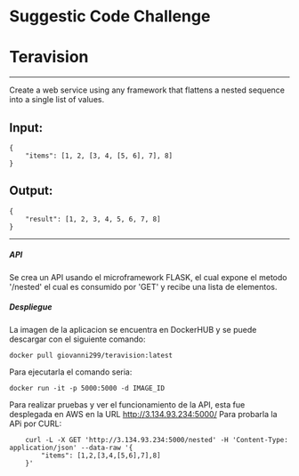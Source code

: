 # Suggestic Code Challenge
# Teravision

------------
Create a web service using any framework that flattens a nested sequence into a single list of values.

## Input:
    {
        "items": [1, 2, [3, 4, [5, 6], 7], 8]
    }

## Output:
    {
        "result": [1, 2, 3, 4, 5, 6, 7, 8]
    }

------------
##### API
Se crea un API usando el microframework FLASK, el cual expone el metodo '/nested' el cual es consumido por 'GET' y recibe una lista de elementos.

##### Despliegue
La imagen de la aplicacion se encuentra en DockerHUB y se puede descargar con el siguiente comando:
```
docker pull giovanni299/teravision:latest
```

Para ejecutarla el comando seria:
```
docker run -it -p 5000:5000 -d IMAGE_ID
```

Para realizar pruebas y ver el funcionamiento de la API, esta fue desplegada en AWS en la URL http://3.134.93.234:5000/
Para probarla la APi por CURL:
```
    curl -L -X GET 'http://3.134.93.234:5000/nested' -H 'Content-Type: application/json' --data-raw '{
        "items": [1,2,[3,4,[5,6],7],8]
    }'
```